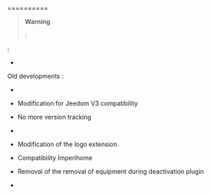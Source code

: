 
==========

> **Warning**
>
> 
> :

 :

-   

Old developments :

-   

-   Modification for Jeedom V3 compatibility

-   No more version tracking

-   

-   Modification of the logo extension.

-   Compatibility Imperihome

-   Removal of the removal of equipment during deactivation
    plugin

-   
